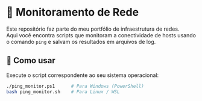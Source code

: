 # 📡 Monitoramento de Rede

Este repositório faz parte do meu portfólio de infraestrutura de redes.  
Aqui você encontra scripts que monitoram a conectividade de hosts usando o comando `ping` e salvam os resultados em arquivos de log.

## 🚀 Como usar

Execute o script correspondente ao seu sistema operacional:

```bash
./ping_monitor.ps1      # Para Windows (PowerShell)
bash ping_monitor.sh    # Para Linux / WSL
